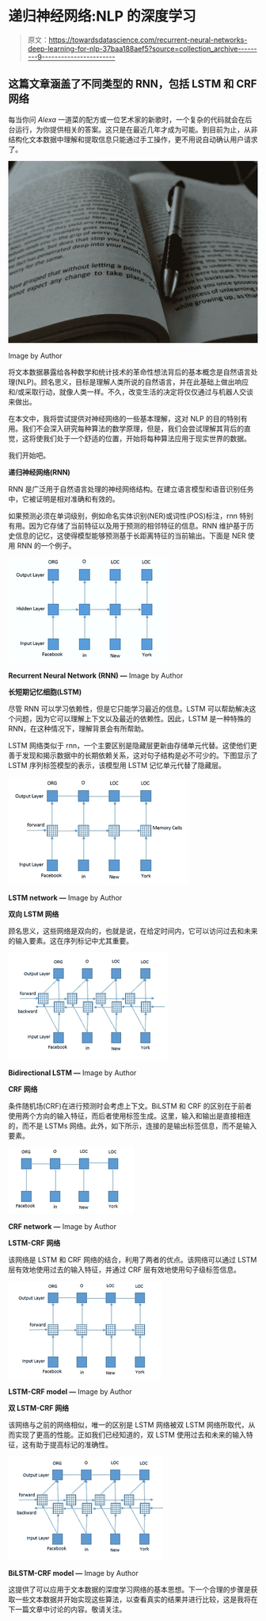 # 递归神经网络:NLP 的深度学习

> 原文：<https://towardsdatascience.com/recurrent-neural-networks-deep-learning-for-nlp-37baa188aef5?source=collection_archive---------9----------------------->

## 这篇文章涵盖了不同类型的 RNN，包括 LSTM 和 CRF 网络

每当你问 *Alexa* 一道菜的配方或一位艺术家的新歌时，一个复杂的代码就会在后台运行，为你提供相关的答案。这只是在最近几年才成为可能。到目前为止，从非结构化文本数据中理解和提取信息只能通过手工操作，更不用说自动确认用户请求了。

![](img/1a65816ee0f5a4874a6186c7254889fe.png)

Image by Author

将文本数据暴露给各种数学和统计技术的革命性想法背后的基本概念是自然语言处理(NLP)。顾名思义，目标是理解人类所说的自然语言，并在此基础上做出响应和/或采取行动，就像人类一样。不久，改变生活的决定将仅仅通过与机器人交谈来做出。

在本文中，我将尝试提供对神经网络的一些基本理解，这对 NLP 的目的特别有用。我们不会深入研究每种算法的数学原理，但是，我们会尝试理解其背后的直觉，这将使我们处于一个舒适的位置，开始将每种算法应用于现实世界的数据。

我们开始吧。

**递归神经网络(RNN)**

RNN 是广泛用于自然语言处理的神经网络结构。在建立语言模型和语音识别任务中，它被证明是相对准确和有效的。

如果预测必须在单词级别，例如命名实体识别(NER)或词性(POS)标注，rnn 特别有用。因为它存储了当前特征以及用于预测的相邻特征的信息。RNN 维护基于历史信息的记忆，这使得模型能够预测基于长距离特征的当前输出。下面是 NER 使用 RNN 的一个例子。

![](img/897e0747f9305e6e3e59f056771a16da.png)

**Recurrent Neural Network (RNN) —** Image by Author

**长短期记忆细胞(LSTM)**

尽管 RNN 可以学习依赖性，但是它只能学习最近的信息。LSTM 可以帮助解决这个问题，因为它可以理解上下文以及最近的依赖性。因此，LSTM 是一种特殊的 RNN，在这种情况下，理解背景会有所帮助。

LSTM 网络类似于 rnn，一个主要区别是隐藏层更新由存储单元代替。这使他们更善于发现和揭示数据中的长期依赖关系，这对句子结构是必不可少的。下图显示了 LSTM 序列标签模型的表示，该模型用 LSTM 记忆单元代替了隐藏层。

![](img/cb90c0da85b2cb6c59efdd9a1b3ada3c.png)

**LSTM network —** Image by Author

**双向 LSTM 网络**

顾名思义，这些网络是双向的，也就是说，在给定时间内，它可以访问过去和未来的输入要素。这在序列标记中尤其重要。

![](img/e6808e7e6f594e0dad9f2a0f7e174671.png)

**Bidirectional LSTM —** Image by Author

**CRF 网络**

条件随机场(CRF)在进行预测时会考虑上下文。BiLSTM 和 CRF 的区别在于前者使用两个方向的输入特征，而后者使用标签生成。这里，输入和输出是直接相连的，而不是 LSTMs 网络。此外，如下所示，连接的是输出标签信息，而不是输入要素。

![](img/f00a437598bc3b4aede4cfceabcdce09.png)

**CRF network —** Image by Author

**LSTM-CRF 网络**

该网络是 LSTM 和 CRF 网络的结合，利用了两者的优点。该网络可以通过 LSTM 层有效地使用过去的输入特征，并通过 CRF 层有效地使用句子级标签信息。

![](img/168de213c5091ee3c3430fadf5440a76.png)

**LSTM-CRF model —** Image by Author

**双 LSTM-CRF 网络**

该网络与之前的网络相似，唯一的区别是 LSTM 网络被双 LSTM 网络所取代，从而实现了更高的性能。正如我们已经知道的，双 LSTM 使用过去和未来的输入特征，这有助于提高标记的准确性。

![](img/2db47aa4b7e2ca7f26dfd44b1a9b3652.png)

**BiLSTM-CRF model —** Image by Author

这提供了可以应用于文本数据的深度学习网络的基本思想。下一个合理的步骤是获取一些文本数据并开始实现这些算法，以查看真实的结果并进行比较，这是我将在下一篇文章中讨论的内容。敬请关注。
